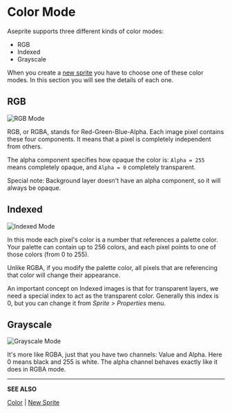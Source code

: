 # Color Mode

Aseprite supports three different kinds of color modes:

* RGB
* Indexed
* Grayscale

When you create a [new sprite](new-sprite.md) you have to choose one of these color
modes. In this section you will see the details of each one.

## RGB

![RGB Mode](color/rgb-mode.png)

RGB, or RGBA, stands for Red-Green-Blue-Alpha. Each image pixel
contains these four components. It means that a pixel is completely
independent from others.

The alpha component specifies how opaque the color is:
`Alpha = 255` means completely opaque, and `Alpha = 0` completely
transparent.

Special note: Background layer doesn't have an alpha component, so
it will always be opaque.

## Indexed

![Indexed Mode](color/indexed-mode.gif)

In this mode each pixel's color is a number that references a palette
color. Your palette can contain up to 256 colors, and each pixel
points to one of those colors (from 0 to 255).

Unlike RGBA, if you modify the palette color, all pixels that are
referencing that color will change their appearance.

An important concept on Indexed images is that for transparent layers,
we need a special index to act as the transparent color.
Generally this index is 0, but you can change it
from *Sprite > Properties* menu.

## Grayscale

![Grayscale Mode](color/gray-mode.png)

It's more like RGBA, just that you have two channels: Value and Alpha.
Here 0 means black and 255 is white. The alpha channel behaves exactly
like it does in RGBA mode.

---

**SEE ALSO**

[Color](color.md) |
[New Sprite](new-sprite.md)
